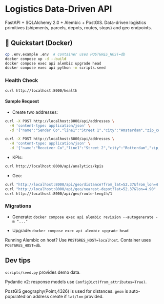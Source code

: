 # Logistics Data-Driven API

FastAPI + SQLAlchemy 2.0 + Alembic + PostGIS. Data-driven logistics primitives (shipments, parcels, depots, routes, stops) and geo endpoints.

## 🚀 Quickstart (Docker)

```bash
cp .env.example .env  # container uses POSTGRES_HOST=db
docker compose up -d --build
docker compose exec api alembic upgrade head
docker compose exec api python -m scripts.seed
```

### Health Check

```
curl http://localhost:8000/health
```

#### Sample Request

- Create  two addresses:

```bash
curl -X POST http://localhost:8000/api/addresses \
  -H 'content-type: application/json' \
  -d '{"name":"Sender Co","line1":"Street 1","city":"Amsterdam","zip_code":"1011AB","country_code":"NL","lat":52.37,"lon":4.90}'

curl -X POST http://localhost:8000/api/addresses \
  -H 'content-type: application/json' \
  -d '{"name":"Receiver Co","line1":"Street 2","city":"Rotterdam","zip_code":"3011AB","country_code":"NL","lat":51.92,"lon":4.48}'
```

- KPIs:

```bash
curl http://localhost:8000/api/analytics/kpis
```

- Geo:

```bash
curl "http://localhost:8000/api/geo/distance?from_lat=52.37&from_lon=4.90&to_lat=51.92&to_lon=4.48"
curl "http://localhost:8000/api/geo/nearest-depot?lat=52.37&lon=4.90"
curl http://localhost:8000/api/geo/route-length/1
```

### Migrations

- Generate: ``docker compose exec api alembic revision --autogenerate -m "..."``

- Upgrade: ``docker compose exec api alembic upgrade head``

Running Alembic on host? Use ``POSTGRES_HOST=localhost``. Container uses ``POSTGRES_HOST=db``.

## Dev tips

``scripts/seed.py`` provides demo data.

Pydantic v2: response models use ``ConfigDict(from_attributes=True)``.

PostGIS geography(Point,4326) is used for distances. ``geom`` is auto-populated on address create if ``lat/lon`` provided.
